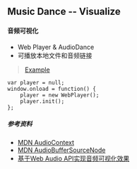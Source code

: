 ## Music Dance -- Visualize

#### 音频可视化
* Web Player & AudioDance
* 可播放本地文件和音频链接

> [Example](musicdance/musicdemo.html)
```
var player = null;
window.onload = function() {
    player = new WebPlayer();
    player.init();
};
```

##### 参考资料
* [MDN AudioContext](https://developer.mozilla.org/en-US/docs/Web/API/AudioContext/AudioContext)
* [MDN AudioBufferSourceNode](https://developer.mozilla.org/en-US/docs/Web/API/AudioBufferSourceNode)
* [基于Web Audio API实现音频可视化效果](https://developer.mozilla.org/zh-CN/docs/Web/API/Web_Audio_API/Visualizations_with_Web_Audio_API)
